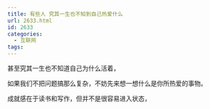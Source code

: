 ```yaml
---
title: 有些人 究其一生也不知到自己热爱什么
url: 2633.html
id: 2633
categories:
  - 互联网
tags:
---
```


甚至究其一生也不知道自己为什么活着，

如果我们不把问题搞那么复杂，不妨先来想一想什么是你所热爱的事物。

成就感在于读书和写作，但并不是很容易进入状态，